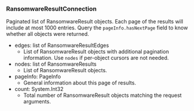 ### RansomwareResultConnection
Paginated list of RansomwareResult objects. Each page of the results will include at most 1000 entries. Query the `pageInfo.hasNextPage` field to know whether all objects were returned.

- edges: list of RansomwareResultEdges
  - List of RansomwareResult objects with additional pagination information. Use `nodes` if per-object cursors are not needed.
- nodes: list of RansomwareResults
  - List of RansomwareResult objects.
- pageInfo: PageInfo
  - General information about this page of results.
- count: System.Int32
  - Total number of RansomwareResult objects matching the request arguments.
